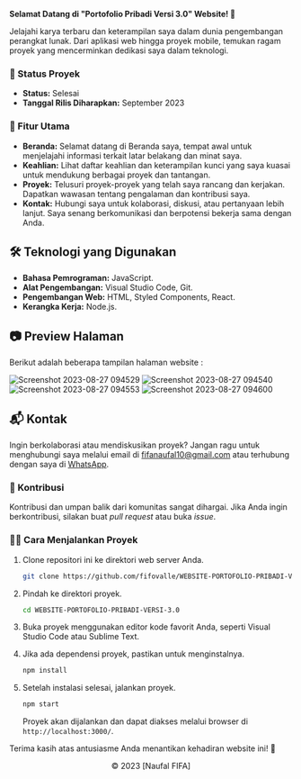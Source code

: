 **Selamat Datang di "Portofolio Pribadi Versi 3.0" Website! 🚀**

Jelajahi karya terbaru dan keterampilan saya dalam dunia pengembangan perangkat lunak. Dari aplikasi web hingga proyek mobile, temukan ragam proyek yang mencerminkan dedikasi saya dalam teknologi.

### 🚧 Status Proyek

- **Status:** Selesai
- **Tanggal Rilis Diharapkan:** September 2023

### 🚀 Fitur Utama

- **Beranda:** Selamat datang di Beranda saya, tempat awal untuk menjelajahi informasi terkait latar belakang dan minat saya.
- **Keahlian:** Lihat daftar keahlian dan keterampilan kunci yang saya kuasai untuk mendukung berbagai proyek dan tantangan.
- **Proyek:** Telusuri proyek-proyek yang telah saya rancang dan kerjakan. Dapatkan wawasan tentang pengalaman dan kontribusi saya.
- **Kontak:** Hubungi saya untuk kolaborasi, diskusi, atau pertanyaan lebih lanjut. Saya senang berkomunikasi dan berpotensi bekerja sama dengan Anda.

## 🛠️ Teknologi yang Digunakan

- **Bahasa Pemrograman:** JavaScript.
- **Alat Pengembangan:** Visual Studio Code, Git.
- **Pengembangan Web:** HTML, Styled Components, React.
- **Kerangka Kerja:** Node.js.

## 📷 Preview Halaman

Berikut adalah beberapa tampilan halaman website :

![Screenshot 2023-08-27 094529](https://github.com/fifovalle/PORTOFOLIO-SEDERHANA-VERSI-3.0/assets/90078068/59987b22-7010-4785-b033-f332b3f16255)
![Screenshot 2023-08-27 094540](https://github.com/fifovalle/PORTOFOLIO-SEDERHANA-VERSI-3.0/assets/90078068/709fc0a9-e83f-45e2-a093-2dece8ec50a0)
![Screenshot 2023-08-27 094553](https://github.com/fifovalle/PORTOFOLIO-SEDERHANA-VERSI-3.0/assets/90078068/1b10c203-f42b-4694-8d30-174d4876ee33)
![Screenshot 2023-08-27 094600](https://github.com/fifovalle/PORTOFOLIO-SEDERHANA-VERSI-3.0/assets/90078068/e06b3c77-5380-47c6-9447-e5951a2bdebd)

## 📬 Kontak

Ingin berkolaborasi atau mendiskusikan proyek? Jangan ragu untuk menghubungi saya melalui email di [fifanaufal10@gmail.com](mailto:fifanaufal10@gmail.com) atau terhubung dengan saya di [WhatsApp](https://wa.me/+6282318334287).

### 🙏 Kontribusi

Kontribusi dan umpan balik dari komunitas sangat dihargai. Jika Anda ingin berkontribusi, silakan buat _pull request_ atau buka _issue_.

### 👨‍💻 Cara Menjalankan Proyek

1. Clone repositori ini ke direktori web server Anda.

   ```bash
   git clone https://github.com/fifovalle/WEBSITE-PORTOFOLIO-PRIBADI-VERSI-3.0.git
   ```
   
2. Pindah ke direktori proyek.

   ```bash
   cd WEBSITE-PORTOFOLIO-PRIBADI-VERSI-3.0
   ```

3. Buka proyek menggunakan editor kode favorit Anda, seperti Visual Studio Code atau Sublime Text.

4. Jika ada dependensi proyek, pastikan untuk menginstalnya.

   ```bash
   npm install
   ```

5. Setelah instalasi selesai, jalankan proyek.

   ```bash
   npm start
   ```

   Proyek akan dijalankan dan dapat diakses melalui browser di `http://localhost:3000/`.

Terima kasih atas antusiasme Anda menantikan kehadiran website ini! 🙌

<div align="center">
  &copy; 2023 [Naufal FIFA]
</div>
